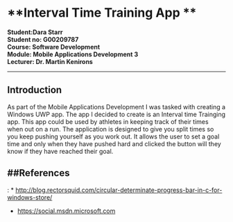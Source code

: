 
**Interval Time Training App **
===================

**Student:Dara Starr**<br>
**Student no: G00209787**<br>
**Course: Software Development**<br>
**Module: Mobile Applications Development 3**<br>
**Lecturer: Dr. Martin Kenirons**<br>

----------

**Introduction**
-------------

As part of the Mobile Applications Development I was tasked with creating a Windows UWP app. The app I decided to create is an Interval time Trainging app. This app could be used by athletes in keeping track of their times when out on a run. The application is designed to give you split times so you keep pushing yourself as you work out. It allows the user to set a goal time and only when they have pushed hard and clicked the button will they know if they have reached their goal.




##**References**
-------------
: * http://blog.rectorsquid.com/circular-determinate-progress-bar-in-c-for-windows-store/
 * https://social.msdn.microsoft.com
 
 
 
